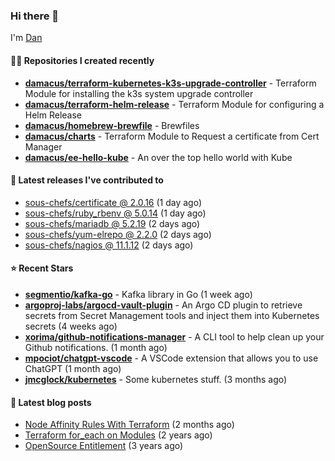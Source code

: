 

### Hi there 👋

I'm [Dan](https://medium.com/@dan.m.webb)

#### 👨‍💻 Repositories I created recently
- **[damacus/terraform-kubernetes-k3s-upgrade-controller](https://github.com/damacus/terraform-kubernetes-k3s-upgrade-controller)** - Terraform Module for installing the k3s system upgrade controller
- **[damacus/terraform-helm-release](https://github.com/damacus/terraform-helm-release)** - Terraform Module for configuring a Helm Release
- **[damacus/homebrew-brewfile](https://github.com/damacus/homebrew-brewfile)** - Brewfiles
- **[damacus/charts](https://github.com/damacus/charts)** - Terraform Module to Request a certificate from Cert Manager
- **[damacus/ee-hello-kube](https://github.com/damacus/ee-hello-kube)** - An over the top hello world with Kube

#### 🚀 Latest releases I've contributed to


- [sous-chefs/certificate @ 2.0.16](https://github.com/sous-chefs/certificate/releases/tag/2.0.16) (1 day ago)
- [sous-chefs/ruby_rbenv @ 5.0.14](https://github.com/sous-chefs/ruby_rbenv/releases/tag/5.0.14) (1 day ago)
- [sous-chefs/mariadb @ 5.2.19](https://github.com/sous-chefs/mariadb/releases/tag/5.2.19) (2 days ago)
- [sous-chefs/yum-elrepo @ 2.2.0](https://github.com/sous-chefs/yum-elrepo/releases/tag/2.2.0) (2 days ago)
- [sous-chefs/nagios @ 11.1.12](https://github.com/sous-chefs/nagios/releases/tag/11.1.12) (2 days ago)

#### ⭐ Recent Stars


- **[segmentio/kafka-go](https://github.com/segmentio/kafka-go)** - Kafka library in Go (1 week ago)
- **[argoproj-labs/argocd-vault-plugin](https://github.com/argoproj-labs/argocd-vault-plugin)** - An Argo CD plugin to retrieve secrets from Secret Management tools and inject them into Kubernetes secrets (4 weeks ago)
- **[xorima/github-notifications-manager](https://github.com/xorima/github-notifications-manager)** - A CLI tool to help clean up your Github notifications. (1 month ago)
- **[mpociot/chatgpt-vscode](https://github.com/mpociot/chatgpt-vscode)** - A VSCode extension that allows you to use ChatGPT (1 month ago)
- **[jmcglock/kubernetes](https://github.com/jmcglock/kubernetes)** - Some kubernetes stuff. (3 months ago)

#### 📄 Latest blog posts
- [Node Affinity Rules With Terraform](https://awstip.com/node-affinity-rules-with-terraform-a0766e0bb1da?source=rss-bbba9c670f6e------2) (2 months ago)
- [Terraform for_each on Modules](https://medium.com/@dan.m.webb/terraform-for-each-on-modules-bcf17c97e9ff?source=rss-bbba9c670f6e------2) (2 years ago)
- [OpenSource Entitlement](https://medium.com/@dan.m.webb/opensource-entitlement-f4584a035063?source=rss-bbba9c670f6e------2) (3 years ago)
